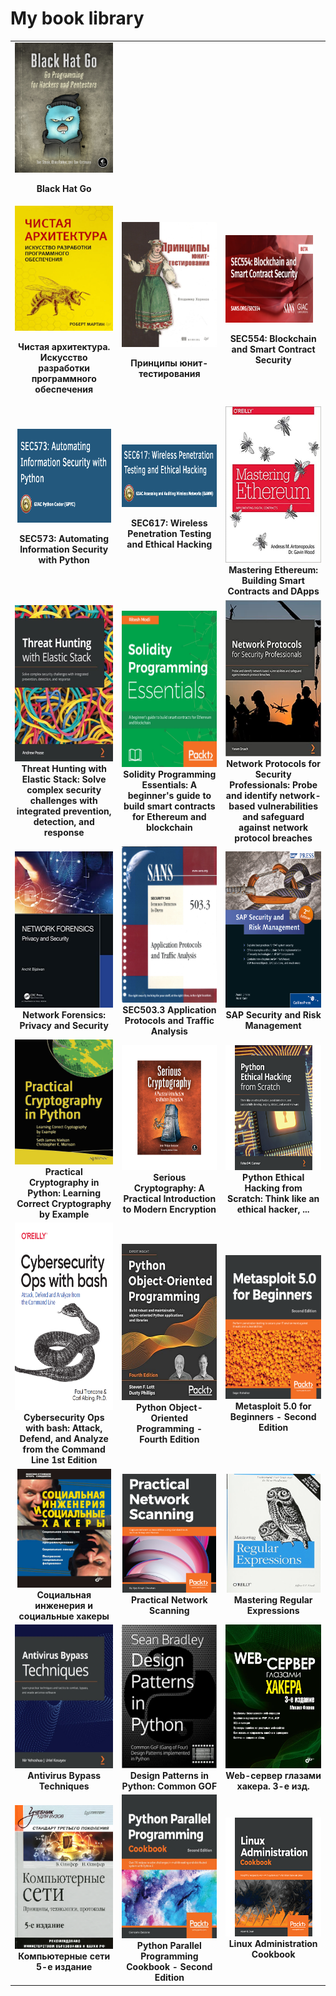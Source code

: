 <h1>My book library</h1>
<table>

<tr>
    <td>
        <a>
            <img src="./resources/blackhat-go.jpeg"/>
        </a>
        <p align="center">
            <b>
                Black Hat Go
            </b>
        </p>
    </td>
</tr>

<tr>
    <td>
        <a
            href="https://www.ozon.ru/product/chistaya-arhitektura-iskusstvo-razrabotki-programmnogo-obespecheniya-martin-robert-154341902/?oos_search=false&sh=HT7myu_wWQ">
            <img src="./resources/clean-arch.webp" width="200" height="200"
                />
        </a>
        <p align="center">
            <b>Чистая архитектура. Искусство разработки программного
                обеспечения</b>
        </p>
    </td>
    <td>
        <a
            href="https://www.chitai-gorod.ru/product/principy-yunit-testirovaniya-2825636">
            <img src="./resources/unit-tests.jpg" width="200" height="200"
                />
        </a>
        <p align="center">
            <b>Принципы юнит-тестирования</b>
        </p>
    </td>
    <td>
        <a
            href="https://www.sans.org/cyber-security-courses/blockchain-smart-contract-security/">
            <img src="./resources/SANS554.jpg" width="140" height="140" />
        </a>
        <p align="center">
            <b>SEC554: Blockchain and Smart Contract Security</b>
        </p>
    </td>
</tr>

<tr>
    <td align="center" width="100">
        <a
            href="https://www.sans.org/cyber-security-courses/automating-information-security-with-python/">
            <img src="./resources/SEC573.png" width="150" height="150" />
        </a>
        <p align="center">
            <b>SEC573: Automating Information Security with Python</b>
        </p>
    </td>
    <td align="center" width="200">
        <a
            href="https://www.sans.org/cyber-security-courses/wireless-penetration-testing-ethical-hacking/">
            <img src="./resources/SEC617.png" width="200" height="100" />
        </a>
        <p>
            <b>SEC617: Wireless Penetration Testing and Ethical Hacking</b>
        </p>
    </td>
    <td align="center" width="200">
        <a
            href="https://www.amazon.com/Mastering-Ethereum-Building-Smart-Contracts/dp/1491971940">
            <img src="./resources/MasteringEthereum.jpg" width="200"
                height="250" />
        </a>
        <br>
        <b>
            Mastering Ethereum: Building Smart Contracts and DApps
        </b>
    </td>
</tr>

<tr>
    <td align="center" width="200">
        <a
            href="https://www.amazon.com/Threat-Hunting-Elastic-Stack-challenges/dp/1801073783">
            <img src="./resources/elastic_security.jpg" width="200"
                height="250" />
        </a>
        <br>
        <b>
            Threat Hunting with Elastic Stack: Solve complex security
            challenges with integrated prevention, detection, and response
        </b>
    </td>
    <td align="center" width="200">
        <a
            href="https://www.amazon.com/Solidity-Programming-Essentials-beginners-blockchain-ebook/dp/B078YYB2SM">
            <img src="./resources/Solidity.jpeg" width="200" height="250" />
        </a>
        <br>
        <b>
            Solidity Programming Essentials: A beginner's guide to build
            smart contracts for Ethereum and blockchain
        </b>
    </td>
    <td align="center" width="200">
        <a
            href="https://www.amazon.com/Network-Protocols-Security-Professionals-vulnerabilities-ebook/dp/B09FKK2JPW">
            <img src="./resources/NetworkProtocolsForSecurity.jpg"
                width="200" height="250" />
        </a>
        <br>
        <b>
            Network Protocols for Security Professionals: Probe and identify
            network-based vulnerabilities and safeguard against network
            protocol breaches
        </b>
    </td>
</tr>
<tr>
    <td align="center" width="200">
        <a
            href="https://www.amazon.com/Network-Forensics-Security-Anchit-Bijalwan/dp/0367493616">
            <img src="./resources/NetworkForensics.jpg" width="200"
                height="250" />
        </a>
        <br>
        <b>
            Network Forensics: Privacy and Security
        </b>
    </td>
    <td align="center" width="200">
        <a href="">
            <img src="./resources/SANS%20503.3.PNG" width="200" height="250"
                />
        </a>
        <br>
        <b>
            SEC503.3 Application Protocols and Traffic Analysis
        </b>
    </td>
    <td align="center" width="200">
        <a
            href="https://www.sap-press.com/sap-security-and-risk-management_2431/">
            <img src="./resources/SAP_Security_and_Risk_Management.png"
                width="200" height="250" />
        </a>
        <br>
        <b>
            SAP Security and Risk Management
        </b>
    </td>
</tr>
<tr>
    <td align="center" width="200">
        <a href="https://www.amazon.com/
            Practical-Cryptography-Python-Learning-Correct/dp/1484248996">
            <img src="./resources/PracticalCrypto.svg" width="200"
                height="200" />
        </a>
        <b>
            Practical Cryptography in Python: Learning Correct Cryptography
            by Example
        </b>
    </td>
    <td align="center" width="200">
        <a href="https://www.amazon.com/
            Serious-Cryptography-Practical-Introduction-Encryption/dp/1593278268">
            <img src="./resources/SeriousCryptography.png" width="200"
                height="200"/>
        </a>
        <b>
            Serious Cryptography: A Practical Introduction to Modern
            Encryption
        </b>
    </td>
    <td align="center" width="200">
        <a
            href="https://www.amazon.com/Python-Ethical-Hacking-Scratch-successfully/dp/1838829504/ref=sr_1_1?keywords=Python+Ethical+Hacking+from+Scratch%3A+Think+like+an+ethical+hacker&qid=1637829205&qsid=141-2839033-0258623&s=books&sr=1-1&sres=1838829504&srpt=ABIS_BOOK">
            <img src="./resources/EthicalHackingFromScratch.png" width="200"
                height="200" />
        </a>
        <b>
            Python Ethical Hacking from Scratch: Think like an ethical
            hacker, ...
        </b>
    </td>
    <tr>
    </tr>
    <td align="center" width="200">
        <a
            href="https://www.amazon.com/Cybersecurity-Ops-bash-Analyze-Command/dp/1492041319">
            <img src="./resources/CyberOpsWithBash.png" width="300"
                height="300" />
        </a>
        <b>
            Cybersecurity Ops with bash: Attack, Defend, and Analyze from
            the Command Line 1st Edition
        </b>
    </td>
    <td align="center" width="200">
        <a
            href="https://www.packtpub.com/product/python-object-oriented-programming-fourth-edition/9781801077262">
            <img src="./resources/PythonOOP.jpg" width="300" height="250" />
        </a>
        <b>
            Python Object-Oriented Programming - Fourth Edition
        </b>
    </td>
    <td align="center" width="200">
        <a
            href="https://www.packtpub.com/product/metasploit-5-0-for-beginners-second-edition/9781838982669">
            <img src="./resources/Metasploit5.png" width="300" height="230"
                />
        </a>
        <b>
            Metasploit 5.0 for Beginners - Second Edition
        </b>
    </td>
</tr>
<tr>
    <td align="center" width="200">
        <a
            href="https://www.litres.ru/igor-simdyanov/socialnaya-inzheneriya-i-socialnye-hakery/otzivi/">
            <img src="./resources/SocialEngineering.jpg" width="150"
                height="190" />
        </a>
        <b>
            Социальная инженерия и социальные хакеры
        </b>
    </td>
    <td align="center" width="200">
        <a
            href="https://www.amazon.com/Practical-Network-Scanning-vulnerabilities-standard/dp/1788839234">
            <img src="./resources/PracticalNetworkScanning.png" width="150"
                height="190" />
        </a>
        <b>
            Practical Network Scanning
        </b>
    </td>
    <td align="center" width="200">
        <a
            href="https://www.amazon.com/Mastering-Regular-Expressions-Jeffrey-Friedl/dp/0596528124">
            <img src="./resources/RegExpressions.jpg" width="150"
                height="190" />
        </a>
        <b>
            Mastering Regular Expressions
        </b>
    </td>
</tr>
<tr>
    <td align="center" width="200">
        <a
            href="https://www.amazon.com/Antivirus-Bypass-Techniques-practical-techniques/dp/1801079749">
            <img src="./resources/AntivirusBypassTech.jpg" width="300"
                height="230" />
        </a>
        <b>
            Antivirus Bypass Techniques
        </b>
    </td>
    <td align="center" width="200">
        <a href="https://www.amazon.com/
            Design-Patterns-Python-Common-implemented-ebook/dp/B08Z282SBC/
            ref=sr_1_2?keywords=Design+patterns+in+python&qid=1637791780&
            qsid=141-2839033-0258623&s=books&sr=1-2&
            sres=1789615852%2CB08Z282SBC%2C1784398780%2C1096719932%2C1788837487%2C14
            92052205%2C1491946008%2CB00HZ41PGC%2C144939292X%2C0521540518%2C153771394
            9%2C1617296279%2C1492075337%2C1118290275%2C0201633612%2C1492051365&
            srpt=ABIS_BOOK">
            <img src="./resources/DesignPatternsInPython.jpg" width="300"
                height="230" />
        </a>
        <b>
            Design Patterns in Python: Common GOF
        </b>
    </td>
    <td align="center" width="200">
        <a href="https://bhv.ru/product/web-server-glazami-hakera-3-e-izd/">
            <img src="./resources/FlenovWebServer.jpg" width="300"
                height="230" />
        </a>
        <b>
            Web-сервер глазами хакера. 3-е изд.
        </b>
    </td>
</tr>
<tr>
    <td align="center" width="200">
        <a>
            <img src="./resources/Olifer.png" width="300" height="230" />
        </a>
        <b>
            Компьютерные сети 5-е издание
        </b>
    </td>
    <td align="center" width="200">
        <a
            href="https://www.packtpub.com/product/python-parallel-programming-cookbook-second-edition/9781789533736">
            <img src="./resources/PythonParallelProgramming.jpg" width="300"
                height="230" />
        </a>
        <b>
            Python Parallel Programming Cookbook - Second Edition
        </b>
    </td>
    <td align="center" width="200">
        <a
            href="https://www.packtpub.com/product/linux-administration-cookbook/9781789342529">
            <img src="./resources/LinuxAdministration.png" width="200"
                height="190" />
        </a>
        <b>
            Linux Administration Cookbook
        </b>
    </td>
</tr>


</table>
